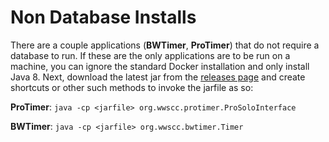 # Non Database Installs

There are a couple applications (**BWTimer**, **ProTimer**) that do not require a database to run.
If these are the only applications are to be run on a machine, you can ignore the standard Docker
installation and only install Java 8.  Next, download the latest jar from the
[releases page](https://github.com/drytoastman/scorekeeperfrontend/releases) and create shortcuts
or other such methods to invoke the jarfile as so:

  **ProTimer**: `java -cp <jarfile> org.wwscc.protimer.ProSoloInterface`

  **BWTimer**:  `java -cp <jarfile> org.wwscc.bwtimer.Timer`

